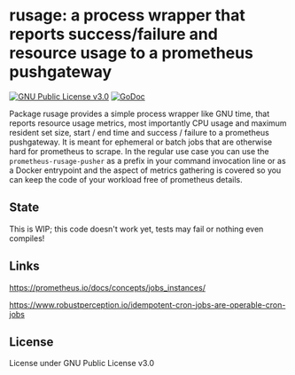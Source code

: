 # rusage: a process wrapper that reports success/failure and resource usage to a prometheus pushgateway

[![GNU Public License v3.0](https://img.shields.io/badge/license-GPLv3-blue.svg)](https://www.gnu.org/licenses/gpl.txt)
[![GoDoc](https://godoc.org/github.com/jwkohnen/rusage?status.svg)](https://godoc.org/github.com/jwkohnen/rusage)

Package rusage provides a simple process wrapper like GNU time, that reports
resource usage metrics, most importantly CPU usage and maximum resident set
size, start / end time and success / failure to a prometheus pushgateway. It is
meant for ephemeral or batch jobs that are otherwise hard for prometheus to
scrape. In the regular use case you can use the `prometheus-rusage-pusher` as a
prefix in your command invocation line or as a Docker entrypoint and the aspect
of metrics gathering is covered so you can keep the code of your workload free
of prometheus details.


## State

This is WIP; this code doesn't work yet, tests may fail or nothing even compiles!

## Links

https://prometheus.io/docs/concepts/jobs_instances/

https://www.robustperception.io/idempotent-cron-jobs-are-operable-cron-jobs

## License

License under GNU Public License v3.0

